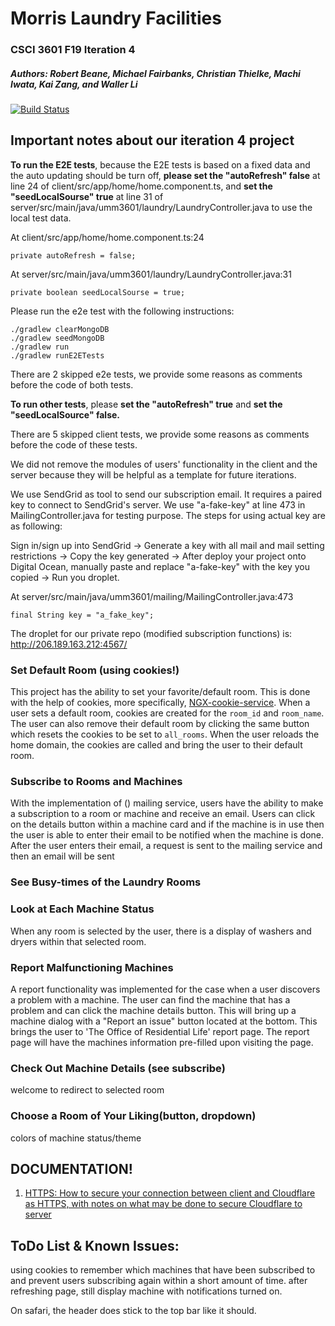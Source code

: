 # Morris Laundry Facilities
### CSCI 3601 F19 Iteration 4
##### Authors: Robert Beane, Michael Fairbanks, Christian Thielke, Machi Iwata, Kai Zang, and Waller Li

[![Build Status](https://travis-ci.org/UMM-CSci-3601-F19/iteration-4-rockin-reindeer.svg?branch=master)](https://travis-ci.org/UMM-CSci-3601-F19/iteration-4-rockin-reindeer)

## Important notes about our iteration 4 project
**To run the E2E tests**, because the E2E tests is based on a fixed data and the auto updating should be turn off, **please set the "autoRefresh" false** at line 24 of client/src/app/home/home.component.ts, and **set the "seedLocalSourse" true** at line 31 of server/src/main/java/umm3601/laundry/LaundryController.java to use the local test data. 

At client/src/app/home/home.component.ts:24
```{java}
private autoRefresh = false;                
```
At server/src/main/java/umm3601/laundry/LaundryController.java:31
```{java}
private boolean seedLocalSourse = true;     
```
Please run the e2e test with the following instructions:

```
./gradlew clearMongoDB
./gradlew seedMongoDB
./gradlew run
./gradlew runE2ETests
```

There are 2 skipped e2e tests, we provide some reasons as comments before the code of both tests.

**To run other tests**, please **set the "autoRefresh" true** and **set the "seedLocalSource" false.**

There are 5 skipped client tests, we provide some reasons as comments before the code of these tests.

We did not remove the modules of users' functionality in the client and the server because they will be helpful as a template for future iterations.

We use SendGrid as tool to send our subscription email. It requires a paired key to connect to SendGrid's server. We use "a-fake-key" at line 473 in MailingController.java for testing purpose. The steps for using actual key are as following:

Sign in/sign up into SendGrid -> Generate a key with all mail and mail setting restrictions -> Copy the key generated ->
After deploy your project onto Digital Ocean, manually paste and replace "a-fake-key" with the key you copied ->
Run you droplet.

At server/src/main/java/umm3601/mailing/MailingController.java:473
```
final String key = "a_fake_key";
```

The droplet for our private repo (modified subscription functions) is: http://206.189.163.212:4567/

### Set Default Room (using cookies!)
This project has the ability to set your favorite/default room. This is done with the help of cookies,
more specifically, [NGX-cookie-service][NGXCookie]. When a user sets a default room, cookies are created
for the ```room_id``` and ```room_name```. The user can also remove their default room by clicking the same
button which resets the cookies to be set to ```all_rooms```. When the user reloads the home domain, the cookies are called
and bring the user to their default room.

### Subscribe to Rooms and Machines
With the implementation of () mailing service, users have the ability to make a subscription to a room or machine and receive an email.
Users can click on the details button within a machine card and if the machine is in use then the user is able to enter their email
to be notified when the machine is done. After the user enters their email, a request is sent to the mailing service and then an email
will be sent
 
### See Busy-times of the Laundry Rooms

### Look at Each Machine Status
When any room is selected by the user, there is a display of washers and dryers within that selected room.

### Report Malfunctioning Machines
A report functionality was implemented for the case when a user discovers a problem with a machine. The user can find the machine
that has a problem and can click the machine details button. This will bring up a machine dialog with a "Report an issue" button
located at the bottom. This brings the user to 'The Office of Residential Life' report page. The report page will have the
machines information pre-filled upon visiting the page.

### Check Out Machine Details (see subscribe)

welcome to redirect to selected room

### Choose a Room of Your Liking(button, dropdown)

colors of machine status/theme
## DOCUMENTATION!
1. [HTTPS: How to secure your connection between client and Cloudflare as HTTPS, with notes on what may be done to secure Cloudflare to server](https://github.com/UMM-CSci-3601-S19/iteration-4-endgame/blob/master/Documentation/HTTPS.md)


## ToDo List & Known Issues:
using cookies to remember which machines that have been subscribed to and prevent users subscribing again within a short amount of time.
after refreshing page, still display machine with notifications turned on.

On safari, the header does stick to the top bar like it should.


[NGXCookie]: https://www.npmjs.com/package/ngx-cookie-service
